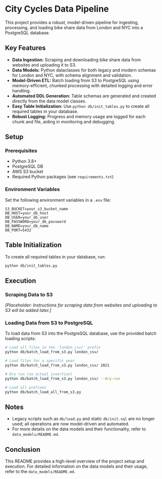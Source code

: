 # City Cycles Data Pipeline

This project provides a robust, model-driven pipeline for ingesting, processing, and loading bike share data from London and NYC into a PostgreSQL database.

## Key Features

- **Data Ingestion:** Scraping and downloading bike share data from websites and uploading it to S3.
- **Data Models:** Python dataclasses for both legacy and modern schemas for London and NYC, with schema alignment and validation.
- **Model-Driven ETL:** Batch loading from S3 to PostgreSQL using memory-efficient, chunked processing with detailed logging and error handling.
- **Automated DDL Generation:** Table schemas are generated and created directly from the data model classes.
- **Easy Table Initialization:** Use `python db/init_tables.py` to create all required tables in your database.
- **Robust Logging:** Progress and memory usage are logged for each chunk and file, aiding in monitoring and debugging.

## Setup

### Prerequisites

- Python 3.8+
- PostgreSQL DB
- AWS S3 bucket
- Required Python packages (see `requirements.txt`)

### Environment Variables

Set the following environment variables in a `.env` file:

```
S3_BUCKET=your_s3_bucket_name
DB_HOST=your_db_host
DB_USER=your_db_user
DB_PASSWORD=your_db_password
DB_NAME=your_db_name
DB_PORT=5432
```

## Table Initialization

To create all required tables in your database, run:
```bash
python db/init_tables.py
```

## Execution

### Scraping Data to S3

*[Placeholder: Instructions for scraping data from websites and uploading to S3 will be added later.]*

### Loading Data from S3 to PostgreSQL

To load data from S3 into the PostgreSQL database, use the provided batch loading scripts:

```bash
# Load all files in the 'london_csv/' prefix
python db/batch_load_from_s3.py london_csv/

# Load files for a specific year
python db/batch_load_from_s3.py london_csv/ 2021

# Dry run (no actual insertion)
python db/batch_load_from_s3.py london_csv/ --dry-run

# Load all prefixes
python db/batch_load_all_from_s3.py
```

## Notes

- Legacy scripts such as `db/load.py` and static `db/init.sql` are no longer used; all operations are now model-driven and automated.
- For more details on the data models and their functionality, refer to `data_models/README.md`.

## Conclusion

This README provides a high-level overview of the project setup and execution. For detailed information on the data models and their usage, refer to the `data_models/README.md`.